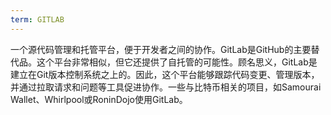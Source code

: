 ```yaml
---
term: GITLAB
---
```


一个源代码管理和托管平台，便于开发者之间的协作。GitLab是GitHub的主要替代品。这个平台非常相似，但它还提供了自托管的可能性。顾名思义，GitLab是建立在Git版本控制系统之上的。因此，这个平台能够跟踪代码变更、管理版本，并通过拉取请求和问题等工具促进协作。一些与比特币相关的项目，如Samourai Wallet、Whirlpool或RoninDojo使用GitLab。